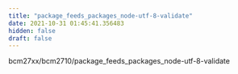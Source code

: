 ```yaml
---
title: "package_feeds_packages_node-utf-8-validate"
date: 2021-10-31 01:45:41.356483
hidden: false
draft: false
---
```


bcm27xx/bcm2710/package_feeds_packages_node-utf-8-validate

